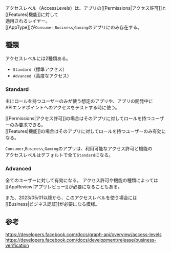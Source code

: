 アクセスレベル（AccessLevels）は、アプリの[[Permissions|アクセス許可]]と[[Features|機能]]に対して  
適用されるレイヤー。  
[[AppType]]が`Consumer`,`Business`,`Gaming`のアプリにのみ存在する。

## 種類
アクセスレベルには2種類ある。

* `Standard`（標準アクセス）
* `Advanced`（高度なアクセス）

### Standard
主にロールを持つユーザーのみが使う想定のアプリや、アプリの開発中に  
APIエンドポイントへのアクセスをテストする時に使う。

[[Permissions|アクセス許可]]の場合はそのアプリに対してロールを持つユーザーのみ要求できる。  
[[Features|機能]]の場合はそのアプリに対してロールを持つユーザーのみ有効になる。

`Consumer`,`Business`,`Gaming`のアプリは、利用可能なアクセス許可と機能の  
アクセスレベルはデフォルトで全て`Standard`になる。

### Advanced
全てのユーザーに対して有効になる。
アクセス許可や機能の種類によっては[[AppReview|アプリレビュー]]が必要になることもある。

また、2023/05/01以降から、このアクセスレベルを使う場合には  
[[Business|ビジネス認証]]が必要になる模様。

## 参考
<https://developers.facebook.com/docs/graph-api/overview/access-levels>  
<https://developers.facebook.com/docs/development/release/business-verification>